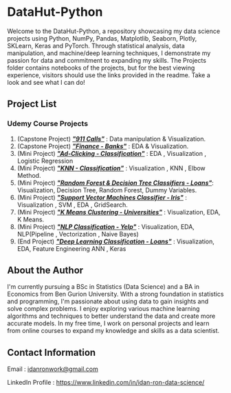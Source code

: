 # DataHut-Python
Welcome to the DataHut-Python, a repository showcasing my data science projects using Python, NumPy, Pandas, Matplotlib, Seaborn, Plotly, SKLearn, Keras and PyTorch. Through statistical analysis, data manipulation, and machine/deep learning techniques, I demonstrate my passion for data and commitment to expanding my skills. The Projects folder contains notebooks of the projects, but for the best viewing experience, visitors should use the links provided in the readme. Take a look and see what I can do!


## Project List

### Udemy Course Projects

1. (Capstone Project) [***"911 Calls"***](https://nbviewer.org/github/WalaWizon/DataHut-Python/blob/main/Projects/911%20Emergency%20Calls.ipynb) : Data manipulation & Visualization.<br>
2. (Capstone Project) [***"Finance - Banks"***](https://nbviewer.org/github/WalaWizon/DataHut-Python/blob/main/Projects/Banks%20-%20Exploratory%20Data%20Analysis.ipynb) : EDA & Visualization.<br>
3. (Mini Project) [***"Ad-Clicking - Classification"***](https://nbviewer.org/github/WalaWizon/DataHut-Python/blob/main/Projects/Logistic%20Regression%20-%20Ad%20Clicking%20-%20Idan%20Ron.ipynb) : EDA , Visualization , Logistic Regression
4. (Mini Project) [***"KNN - Classification"***](https://nbviewer.org/github/WalaWizon/DataHut-Python/blob/main/Projects/KNN%20-%20Idan%20Ron.ipynb) : Visualization , KNN , Elbow Method.
5. (Mini Project) [***"Random Forest & Decision Tree Classifiers - Loans"***](https://nbviewer.org/github/WalaWizon/DataHut-Python/blob/main/Projects/Loans%20-%20Random%20Forest%20%26%20Decision%20Tree%20-%20Idan%20Ron.ipynb): Visualization, Decision Tree, Random Forest, Dummy Variables.
6. (Mini Project) [***"Support Vector Machines Classifier - Iris"***](https://nbviewer.org/github/WalaWizon/DataHut-Python/blob/main/Projects/SVM%20-%20Iris%20Classification%20-%20Idan%20Ron%20.ipynb) : Visualization , SVM , EDA , GridSearch.
7. (Mini Project) [***"K Means Clustering - Universities"***](https://nbviewer.org/github/WalaWizon/DataHut-Python/blob/main/Projects/K%20Means%20Clustering%20-%20Universities%20-%20Idan%20Ron.ipynb) : Visualization, EDA, K Means.
8. (Mini Project) [***"NLP Classification - Yelp"***](https://nbviewer.org/github/WalaWizon/DataHut-Python/blob/main/Projects/Natural%20Language%20Processing%20-%20Classification%20-%20Yelp%20-%20Idan%20Ron.ipynb) : Visualization, EDA, NLP(Pipeline , Vectorization , Naive Bayes)
9. (End Project) [***"Deep Learning Classification - Loans"***](https://nbviewer.org/github/WalaWizon/DataHut-Python/blob/main/Projects/Deep%20Learning%28Keras%29%20-%20Loans%20Classification%20-%20Idan%20Ron.ipynb) : Visualization, EDA, Feature Engineering ANN , Keras



## About the Author

I'm currently pursuing a BSc in Statistics (Data Science) and a BA in Economics from Ben Gurion University. With a strong foundation in statistics and programming, I'm passionate about using data to gain insights and solve complex problems. I enjoy exploring various machine learning algorithms and techniques to better understand the data and create more accurate models. In my free time, I work on personal projects and learn from online courses to expand my knowledge and skills as a data scientist.

## Contact Information

Email : idanronwork@gmail.com

LinkedIn Profile : https://www.linkedin.com/in/idan-ron-data-science/
